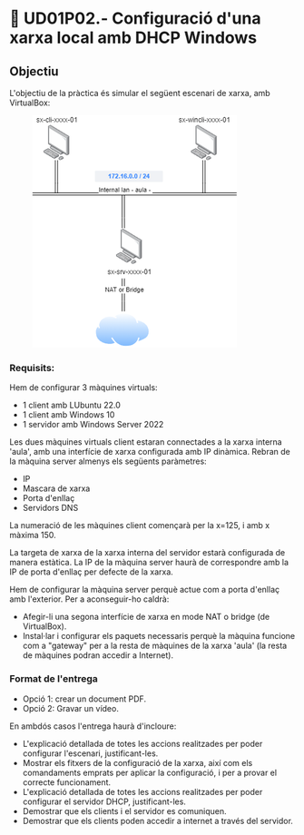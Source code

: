 # 📎 UD01P02.- Configuració d'una xarxa local amb DHCP Windows

## Objectiu

L'objectiu de la pràctica és simular el següent escenari de xarxa, amb VirtualBox:

<figure><img src="../.gitbook/assets/UD01A02.drawio.png" alt=""><figcaption></figcaption></figure>

### Requisits:

Hem de configurar 3 màquines virtuals:

* 1 client amb LUbuntu 22.0
* 1 client amb Windows 10
* 1 servidor amb Windows Server 2022

Les dues màquines virtuals client estaran connectades a la xarxa interna 'aula', amb una interfície de xarxa configurada amb IP dinàmica. Rebran de la màquina server almenys els següents paràmetres:

* IP
* Mascara de xarxa
* Porta d'enllaç
* Servidors DNS

La numeració de les màquines client començarà per la x=125, i amb x màxima 150.

La targeta de xarxa de la xarxa interna del servidor estarà configurada de manera estàtica. La IP de la màquina server haurà de correspondre amb la IP de porta d'enllaç per defecte de la xarxa.

Hem de configurar la màquina server perquè actue com a porta d'enllaç amb l'exterior.  Per a aconseguir-ho caldrà:

* Afegir-li una segona interfície de xarxa en mode NAT o bridge (de VirtualBox).
* Instal·lar i configurar els paquets necessaris perquè la màquina funcione com a "gateway" per a la resta de màquines de la xarxa 'aula' (la resta de màquines podran accedir a Internet).&#x20;

### Format de l'entrega

* Opció 1: crear un document PDF.
* Opció 2: Gravar un vídeo.

En ambdós casos l'entrega haurà d'incloure:

* L'explicació detallada de totes les accions realitzades per poder configurar l'escenari, justificant-les.
* Mostrar els fitxers de la configuració de la xarxa, així com els comandaments emprats per aplicar la configuració, i per a provar el correcte funcionament.
* L'explicació detallada de totes les accions realitzades per poder configurar el servidor DHCP, justificant-les.
* Demostrar que els clients i el servidor es comuniquen.
* Demostrar que els clients poden accedir a internet a través del servidor.

